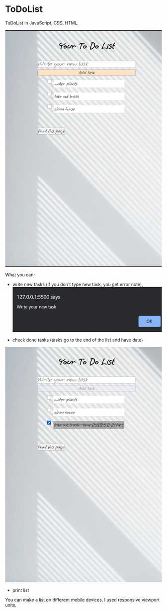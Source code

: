 # ToDoList

ToDoList in JavaScript, CSS, HTML.

![list](images/list.jpg)

What you can:

- write new tasks (if you don't type new task, you get error note),
  ![list](images/note.jpg)

- check done tasks (tasks go to the end of the list and have date)

![tasks](images/listTasks.jpg)

- print list

You can make a list on different mobile devices.
I used responsive viewport units.
